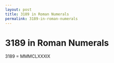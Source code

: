 ```yaml
---
layout: post
title: 3189 in Roman Numerals
permalink: 3189-in-roman-numerals
---
```


# 3189 in Roman Numerals

3189 = MMMCLXXXIX
